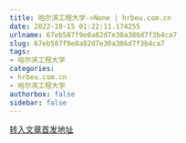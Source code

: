 ```yaml
---
title: 哈尔滨工程大学->None | hrbeu.com.cn
date: 2022-10-15 01:22:11.174255
urlname: 67eb587f9e8a82d7e30a386d7f3b4ca7
slug: 67eb587f9e8a82d7e30a386d7f3b4ca7
tags: 
- 哈尔滨工程大学
categories:
- hrbeu.com.cn
- 哈尔滨工程大学
authorbox: false
sidebar: false
---
```





[转入文章首发地址](https://app.cctv.com/special/m/lbvod/index.html?vide=VIDE2bQqHLLOqbuYXjSlX09k221013&guid=8de241949dee434a8ba3bad010e66d38&vtype=2&vsetId=C10437)